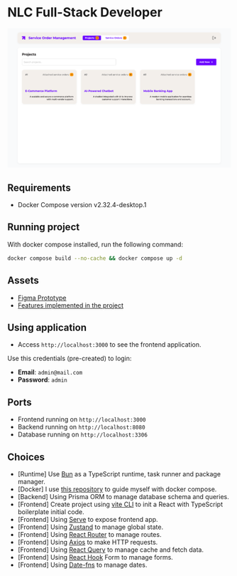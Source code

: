 # NLC Full-Stack Developer

![alt image](./assets/images/image.png)

## Requirements

- Docker Compose version v2.32.4-desktop.1

## Running project

With docker compose installed, run the following command:

```bash
docker compose build --no-cache && docker compose up -d
```

## Assets

- [Figma Prototype](https://www.figma.com/design/1csCHY5ggpNioSCJ6MTIPW/NoLimit-Creatives---Home-Test?node-id=0-1&t=M1Qba03YnAw30txk-1)
- [Features implemented in the project](./assets/docs/features.md)

## Using application

- Access `http://localhost:3000` to see the frontend application.

Use this credentials (pre-created) to login:

- **Email**: `admin@mail.com`
- **Password**: `admin`

## Ports

- Frontend running on `http://localhost:3000`
- Backend running on `http://localhost:8080`
- Database running on `http://localhost:3306`

## Choices

- [Runtime] Use [Bun](https://bun.sh/) as a TypeScript runtime, task runner and package manager.
- [Docker] I use [this repository](https://github.com/docker/awesome-compose/tree/master/react-express-mysql) to guide myself with docker compose.
- [Backend] Using Prisma ORM to manage database schema and queries.
- [Frontend] Create project using [vite CLI](https://vite.dev/guide/#scaffolding-your-first-vite-project) to init a React with TypeScript boilerplate initial code.
- [Frontend] Using [Serve](https://github.com/vercel/serve#readme) to expose frontend app.
- [Frontend] Using [Zustand](https://zustand.docs.pmnd.rs/getting-started/introduction) to manage global state.
- [Frontend] Using [React Router](https://reactrouter.com/7.2.0/home) to manage routes.
- [Frontend] Using [Axios](https://axios-http.com/docs/intro) to make HTTP requests.
- [Frontend] Using [React Query](https://tanstack.com/query/latest/docs/framework/react/quick-start) to manage cache and fetch data.
- [Frontend] Using [React Hook](https://www.react-hook-form.com/get-started/) Form to manage forms.
- [Frontend] Using [Date-fns](https://date-fns.org/docs/Getting-Started) to manage dates.
